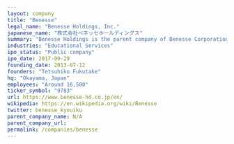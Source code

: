 ```yaml
---
layout: company
title: "Benesse"
legal_name: "Benesse Holdings, Inc."
japanese_name: "株式会社ベネッセホールディングス"
summary: "Benesse Holdings is the parent company of Benesse Corporation, a Japanese company based in Okayama that provides educational and publishing services, among others. The company was founded in 1955 and grew from the Fukutake Shoten publishing company. Benesse has since expanded into the education sector, providing services such as 'Kodomo Challenge' and 'Shinken Zemi' for primary and secondary school students. Benesse also operates 'Tamago Club' and 'San-Q', magazines aimed at pregnant women and parents of infants, respectively. The company has been criticized for its use of direct mail, but has also incorporated SNS and cloud computing into its educational offerings."
industries: "Educational Services"
ipo_status: "Public company"
ipo_date: 2017-09-29
founding_date: 2013-07-12
founders: "Tetsuhiko Fukutake"
hq: "Okayama, Japan"
employees: "Around 16,500"
ticker_symbol: "9783"
url: https://www.benesse-hd.co.jp/en/
wikipedia: https://en.wikipedia.org/wiki/Benesse
twitter: benesse_kyouiku
parent_company_name: N/A
parent_company_url: 
permalink: /companies/benesse
---
```

